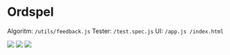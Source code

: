 # Ordspel

Algoritm: `/utils/feedback.js`
Tester: `/test.spec.js`
UI: `/app.js /index.html`

<img src="https://cdn.discordapp.com/attachments/557975354082590741/1086670194543431720/image.png">
<img src="https://cdn.discordapp.com/attachments/557975354082590741/1086670917276532916/image.png">
<img src="https://cdn.discordapp.com/attachments/557975354082590741/1086670982741233704/image.png">